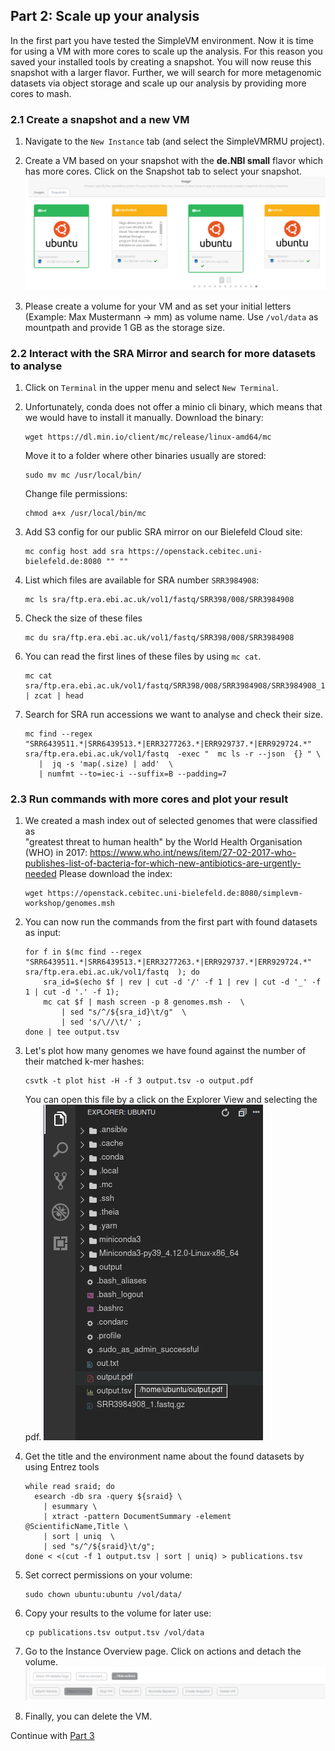 ## Part 2: Scale up your analysis

In the first part you have tested the SimpleVM environment. Now it is time
for using a VM with more cores to scale up the analysis. For this reason you 
saved your installed tools by creating a snapshot. You will now reuse
this snapshot with a larger flavor.
Further, we will search for more metagenomic datasets via object storage
and scale up our analysis by providing more cores to mash.

### 2.1 Create a snapshot and a new VM

1. Navigate to the `New Instance` tab (and select the SimpleVMRMU project).

2. Create a VM based on your snapshot with the **de.NBI small** flavor
   which has more cores. Click on the Snapshot tab to select your snapshot.
   ![](figures/startsnap.png)

3. Please create a volume for your VM and as set your 
   initial letters (Example: Max Mustermann -> mm) as volume name. 
   Use `/vol/data` as mountpath and provide 1 GB as the storage size.

### 2.2 Interact with the SRA Mirror and search for more datasets to analyse

1. Click on `Terminal` in the upper menu and select `New Terminal`.

2. Unfortunately, conda does not offer a minio cli binary,
   which means that we would have to install it manually.
   Download the binary:
   ```
   wget https://dl.min.io/client/mc/release/linux-amd64/mc
   ```
   Move it to a folder where other binaries usually are stored:
   ```
   sudo mv mc /usr/local/bin/
   ```
   Change file permissions:
   ```
   chmod a+x /usr/local/bin/mc
   ```

3. Add S3 config for our public SRA mirror on our Bielefeld Cloud site:
   ```
   mc config host add sra https://openstack.cebitec.uni-bielefeld.de:8080 "" ""
   ```

4. List which files are available for SRA number `SRR3984908`:
   ```
   mc ls sra/ftp.era.ebi.ac.uk/vol1/fastq/SRR398/008/SRR3984908
   ```

5. Check the size of these files
   ```
   mc du sra/ftp.era.ebi.ac.uk/vol1/fastq/SRR398/008/SRR3984908
   ```

6. You can read the first lines of these files by using `mc cat`.
   ```
   mc cat sra/ftp.era.ebi.ac.uk/vol1/fastq/SRR398/008/SRR3984908/SRR3984908_1.fastq.gz | zcat | head
   ```

7. Search for SRA run accessions we want to analyse and check their size.
   ```
   mc find --regex "SRR6439511.*|SRR6439513.*|ERR3277263.*|ERR929737.*|ERR929724.*"  sra/ftp.era.ebi.ac.uk/vol1/fastq  -exec "  mc ls -r --json  {} " \
      |  jq -s 'map(.size) | add'  \
      | numfmt --to=iec-i --suffix=B --padding=7
   ```

### 2.3 Run commands with more cores and plot your result

1. We created a mash index out of selected genomes that were classified as  
   "greatest threat to human health" by the World Health Organisation (WHO)
   in 2017: https://www.who.int/news/item/27-02-2017-who-publishes-list-of-bacteria-for-which-new-antibiotics-are-urgently-needed 
   Please download the index:
   ```
   wget https://openstack.cebitec.uni-bielefeld.de:8080/simplevm-workshop/genomes.msh
   ```

2. You can now run the commands from the first part with found datasets as input:
   ```
   for f in $(mc find --regex "SRR6439511.*|SRR6439513.*|ERR3277263.*|ERR929737.*|ERR929724.*" sra/ftp.era.ebi.ac.uk/vol1/fastq  ); do 
       sra_id=$(echo $f | rev | cut -d '/' -f 1 | rev | cut -d '_' -f 1 | cut -d '.' -f 1);
       mc cat $f | mash screen -p 8 genomes.msh -  \
           | sed "s/^/${sra_id}\t/g"  \
           | sed 's/\//\t/' ;
   done | tee output.tsv
   ```

3. Let's plot how many genomes we have found against the number of their matched k-mer hashes:
   ```
   csvtk -t plot hist -H -f 3 output.tsv -o output.pdf
   ```
   You can open this file by a click on the Explorer View and selecting the pdf. 
   ![](figures/openpdf.png)

4. Get the title and the environment name about the found datasets by using Entrez tools
   ```
   while read sraid; do  
     esearch -db sra -query ${sraid} \
       | esummary \
       | xtract -pattern DocumentSummary -element @ScientificName,Title \
       | sort | uniq  \
       | sed "s/^/${sraid}\t/g"; 
   done < <(cut -f 1 output.tsv | sort | uniq) > publications.tsv
   ```

5. Set correct permissions on your volume:
   ```
   sudo chown ubuntu:ubuntu /vol/data/
   ```

6. Copy your results to the volume for later use:
   ```
   cp publications.tsv output.tsv /vol/data
   ```

7. Go to the Instance Overview page. Click on actions and detach the volume.
   ![](figures/detachvolume.png)

8. Finally, you can delete the VM.

Continue with [Part 3](part3.md)
